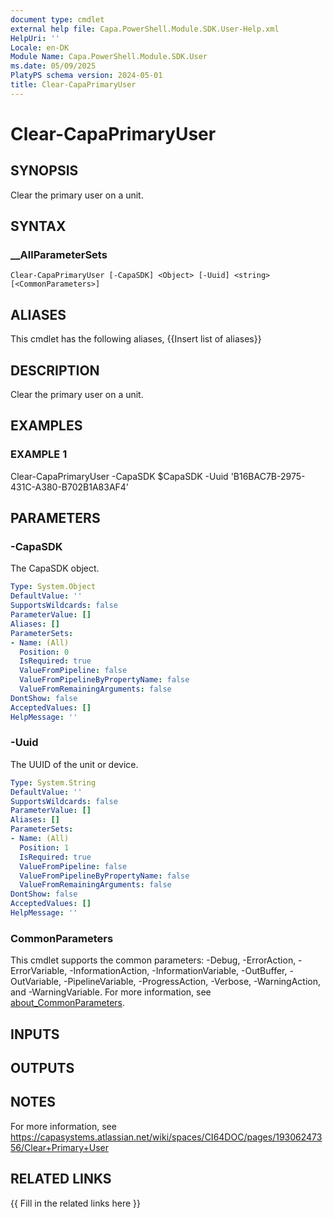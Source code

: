 ```yaml
---
document type: cmdlet
external help file: Capa.PowerShell.Module.SDK.User-Help.xml
HelpUri: ''
Locale: en-DK
Module Name: Capa.PowerShell.Module.SDK.User
ms.date: 05/09/2025
PlatyPS schema version: 2024-05-01
title: Clear-CapaPrimaryUser
---
```


# Clear-CapaPrimaryUser

## SYNOPSIS

Clear the primary user on a unit.

## SYNTAX

### __AllParameterSets

```
Clear-CapaPrimaryUser [-CapaSDK] <Object> [-Uuid] <string> [<CommonParameters>]
```

## ALIASES

This cmdlet has the following aliases,
  {{Insert list of aliases}}

## DESCRIPTION

Clear the primary user on a unit.

## EXAMPLES

### EXAMPLE 1

Clear-CapaPrimaryUser -CapaSDK $CapaSDK -Uuid 'B16BAC7B-2975-431C-A380-B702B1A83AF4'

## PARAMETERS

### -CapaSDK

The CapaSDK object.

```yaml
Type: System.Object
DefaultValue: ''
SupportsWildcards: false
ParameterValue: []
Aliases: []
ParameterSets:
- Name: (All)
  Position: 0
  IsRequired: true
  ValueFromPipeline: false
  ValueFromPipelineByPropertyName: false
  ValueFromRemainingArguments: false
DontShow: false
AcceptedValues: []
HelpMessage: ''
```

### -Uuid

The UUID of the unit or device.

```yaml
Type: System.String
DefaultValue: ''
SupportsWildcards: false
ParameterValue: []
Aliases: []
ParameterSets:
- Name: (All)
  Position: 1
  IsRequired: true
  ValueFromPipeline: false
  ValueFromPipelineByPropertyName: false
  ValueFromRemainingArguments: false
DontShow: false
AcceptedValues: []
HelpMessage: ''
```

### CommonParameters

This cmdlet supports the common parameters: -Debug, -ErrorAction, -ErrorVariable,
-InformationAction, -InformationVariable, -OutBuffer, -OutVariable, -PipelineVariable,
-ProgressAction, -Verbose, -WarningAction, and -WarningVariable. For more information, see
[about_CommonParameters](https://go.microsoft.com/fwlink/?LinkID=113216).

## INPUTS

## OUTPUTS

## NOTES

For more information, see https://capasystems.atlassian.net/wiki/spaces/CI64DOC/pages/19306247356/Clear+Primary+User


## RELATED LINKS

{{ Fill in the related links here }}

